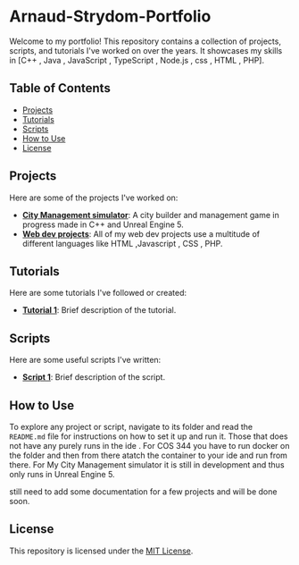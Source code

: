 # Arnaud-Strydom-Portfolio

Welcome to my portfolio! This repository contains a collection of projects, scripts, and tutorials I've worked on over the years. It showcases my skills in [C++ , Java , JavaScript , TypeScript , Node.js , css , HTML , PHP].

## Table of Contents
- [Projects](#projects)
- [Tutorials](#tutorials)
- [Scripts](#scripts)
- [How to Use](#how-to-use)
- [License](#license)

## Projects
Here are some of the projects I've worked on:
- **[City Management simulator](#)**: A city builder and management game in progress made in C++ and Unreal Engine 5.
- **[Web dev projects](#)**: All of my web dev projects use a multitude of different languages like HTML ,Javascript , CSS , PHP.

## Tutorials
Here are some tutorials I've followed or created:
- **[Tutorial 1](#)**: Brief description of the tutorial.

## Scripts
Here are some useful scripts I've written:
- **[Script 1](#)**: Brief description of the script.

## How to Use
To explore any project or script, navigate to its folder and read the `README.md` file for instructions on how to set it up and run it.
Those that does not have any purely runs in the ide .
For COS 344 you have to run docker on the folder and then from there atatch the container to your ide and run from there.
For My City Management simulator it is still in development and thus only runs in Unreal Engine 5.

still need to add some documentation for a few projects and will be done soon.

## License
This repository is licensed under the [MIT License](LICENSE).

